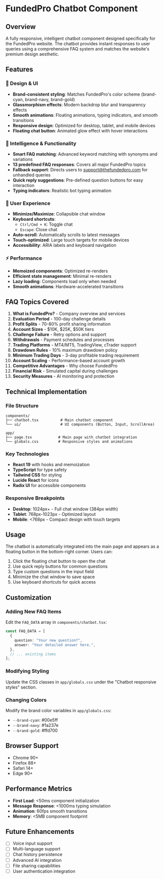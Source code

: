 # FundedPro Chatbot Component

## Overview
A fully responsive, intelligent chatbot component designed specifically for the FundedPro website. The chatbot provides instant responses to user queries using a comprehensive FAQ system and matches the website's premium design aesthetic.

## Features

### 🎨 Design & UI
- **Brand-consistent styling**: Matches FundedPro's color scheme (brand-cyan, brand-navy, brand-gold)
- **Glassmorphism effects**: Modern backdrop blur and transparency effects
- **Smooth animations**: Floating animations, typing indicators, and smooth transitions
- **Responsive design**: Optimized for desktop, tablet, and mobile devices
- **Floating chat button**: Animated glow effect with hover interactions

### 🤖 Intelligence & Functionality
- **Smart FAQ matching**: Advanced keyword matching with synonyms and variations
- **13 predefined FAQ responses**: Covers all major FundedPro topics
- **Fallback support**: Directs users to support@thefundedpro.com for unhandled queries
- **Quick reply suggestions**: Pre-defined question buttons for easy interaction
- **Typing indicators**: Realistic bot typing animation

### 📱 User Experience
- **Minimize/Maximize**: Collapsible chat window
- **Keyboard shortcuts**: 
  - `Ctrl/Cmd + K`: Toggle chat
  - `Escape`: Close chat
- **Auto-scroll**: Automatically scrolls to latest messages
- **Touch-optimized**: Large touch targets for mobile devices
- **Accessibility**: ARIA labels and keyboard navigation

### ⚡ Performance
- **Memoized components**: Optimized re-renders
- **Efficient state management**: Minimal re-renders
- **Lazy loading**: Components load only when needed
- **Smooth animations**: Hardware-accelerated transitions

## FAQ Topics Covered

1. **What is FundedPro?** - Company overview and services
2. **Evaluation Period** - 100-day challenge details
3. **Profit Splits** - 70-80% profit sharing information
4. **Account Sizes** - $10K, $25K, $50K tiers
5. **Challenge Failure** - Retry options and support
6. **Withdrawals** - Payment schedules and processes
7. **Trading Platforms** - MT4/MT5, TradingView, cTrader support
8. **Drawdown Rules** - 10% maximum drawdown policy
9. **Minimum Trading Days** - 3-day profitable trading requirement
10. **Account Scaling** - Performance-based account growth
11. **Competitive Advantages** - Why choose FundedPro
12. **Financial Risk** - Simulated capital during challenges
13. **Security Measures** - AI monitoring and protection

## Technical Implementation

### File Structure
```
components/
├── chatbot.tsx          # Main chatbot component
└── ui/                  # UI components (Button, Input, ScrollArea)

app/
├── page.tsx            # Main page with chatbot integration
└── globals.css         # Responsive styles and animations
```

### Key Technologies
- **React 19** with hooks and memoization
- **TypeScript** for type safety
- **Tailwind CSS** for styling
- **Lucide React** for icons
- **Radix UI** for accessible components

### Responsive Breakpoints
- **Desktop**: 1024px+ - Full chat window (384px width)
- **Tablet**: 768px-1023px - Optimized layout
- **Mobile**: <768px - Compact design with touch targets

## Usage

The chatbot is automatically integrated into the main page and appears as a floating button in the bottom-right corner. Users can:

1. Click the floating chat button to open the chat
2. Use quick reply buttons for common questions
3. Type custom questions in the input field
4. Minimize the chat window to save space
5. Use keyboard shortcuts for quick access

## Customization

### Adding New FAQ Items
Edit the `FAQ_DATA` array in `components/chatbot.tsx`:

```typescript
const FAQ_DATA = [
  {
    question: "Your new question?",
    answer: "Your detailed answer here.",
  },
  // ... existing items
];
```

### Modifying Styling
Update the CSS classes in `app/globals.css` under the "Chatbot responsive styles" section.

### Changing Colors
Modify the brand color variables in `app/globals.css`:
- `--brand-cyan`: #00e5ff
- `--brand-navy`: #1a237e
- `--brand-gold`: #ffd700

## Browser Support
- Chrome 90+
- Firefox 88+
- Safari 14+
- Edge 90+

## Performance Metrics
- **First Load**: <50ms component initialization
- **Message Response**: <1000ms typing simulation
- **Animation**: 60fps smooth transitions
- **Memory**: <5MB component footprint

## Future Enhancements
- [ ] Voice input support
- [ ] Multi-language support
- [ ] Chat history persistence
- [ ] Advanced AI integration
- [ ] File sharing capabilities
- [ ] User authentication integration
